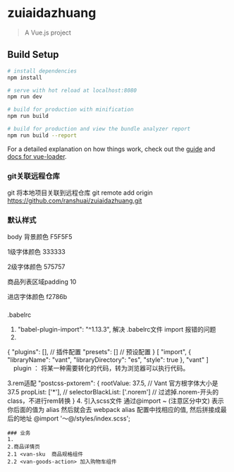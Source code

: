 # zuiaidazhuang

> A Vue.js project

## Build Setup

``` bash
# install dependencies
npm install

# serve with hot reload at localhost:8080
npm run dev

# build for production with minification
npm run build

# build for production and view the bundle analyzer report
npm run build --report
```

For a detailed explanation on how things work, check out the [guide](http://vuejs-templates.github.io/webpack/) and [docs for vue-loader](http://vuejs.github.io/vue-loader).
### git关联远程仓库
git 将本地项目关联到远程仓库
git remote add origin https://github.com/ranshuai/zuiaidazhuang.git

### 默认样式
 body 背景颜色 F5F5F5

1级字体颜色 333333

2级字体颜色 575757

商品列表区域padding 10

进店字体颜色 f2786b

### 
.babelrc
1. "babel-plugin-import": "^1.13.3", 解决 .babelrc文件 import 报错的问题
2. 
{
    "plugins": [],  // 插件配置
    "presets": []   // 预设配置
}
  [
        "import",
        {
        "libraryName": "vant",
        "libraryDirectory": "es",
        "style": true
        },
        "vant"
  ]
　plugin ： 将某一种需要转化的代码，转为浏览器可以执行代码。

3.rem适配
 "postcss-pxtorem": {
            rootValue: 37.5,
            // Vant 官方根字体大小是 37.5
            propList: ['*'],
            // selectorBlackList: ['.norem']
            // 过滤掉.norem-开头的class，不进行rem转换
        }
4.  引入scss文件 通过@import ~ (注意区分中文) 表示你后面的值为 alias 然后就会去 webpack alias 配置中找相应的值, 然后拼接成最后的地址
    @import '～@/styles/index.scss';


    ### 业务
    1.
    2.商品详情页
    2.1 <van-sku  商品规格组件
    2.2 <van-goods-action> 加入购物车组件